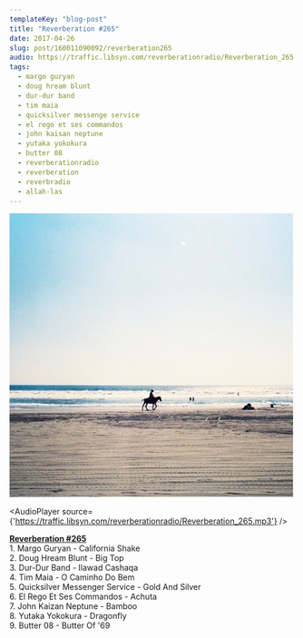 ```yaml
---
templateKey: "blog-post"
title: "Reverberation #265"
date: 2017-04-26
slug: post/160011090092/reverberation265
audio: https://traffic.libsyn.com/reverberationradio/Reverberation_265.mp3
tags:
  - margo guryan
  - doug hream blunt
  - dur-dur band
  - tim maia
  - quicksilver messenge service
  - el rego et ses commandos
  - john kaisan neptune
  - yutaka yokokura
  - butter 08
  - reverberationradio
  - reverberation
  - reverbradio
  - allah-las
---
```


![Reverberation #265](../images/a75000f3c27c60ddaaf78df4c9e1bb33380693199ee1c0a9eb75acc14f388ee6.jpg)

<AudioPlayer source={'https://traffic.libsyn.com/reverberationradio/Reverberation_265.mp3'} />

<p><b><a href="https://traffic.libsyn.com/reverberationradio/Reverberation_265.mp3">Reverberation #265</a><br /></b>1. Margo Guryan - California Shake<br />2. Doug Hream Blunt - Big Top<br />3. Dur-Dur Band - Ilawad Cashaqa<br />4. Tim Maia - O Caminho Do Bem<br />5. Quicksilver Messenger Service - Gold And Silver<br />6. El Rego Et Ses Commandos - Achuta<br />7. John Kaizan Neptune - Bamboo<br />8. Yutaka Yokokura - Dragonfly<br />9. Butter 08 - Butter Of '69</p>
